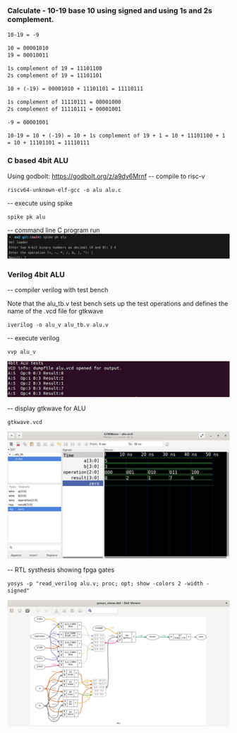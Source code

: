 ### Calculate - 10-19 base 10 using signed and using 1s and 2s complement.

```
10-19 = -9
```

```
10 = 00001010
19 = 00010011
```

```
1s complement of 19 = 11101100
2s complement of 19 = 11101101
```

```
10 + (-19) = 00001010 + 11101101 = 11110111
```

```
1s complement of 11110111 = 00001000
2s complement of 11110111 = 00001001
```

```
-9 = 00001001
```

```
10-19 = 10 + (-19) = 10 + 1s complement of 19 + 1 = 10 + 11101100 + 1 = 10 + 11101101 = 11110111
```

### C based 4bit ALU

Using godbolt: https://godbolt.org/z/a9dv6Mrnf
-- compile to risc-v
```
riscv64-unknown-elf-gcc -o alu alu.c
```
-- execute using spike
```
spike pk alu
```
-- command line C program run
![image](../images/c_alu.png)

### Verilog 4bit ALU
-- compiler verilog with test bench

Note that the alu_tb.v test bench sets up the test operations and defines the name of the .vcd file for gtkwave
```
iverilog -o alu_v alu_tb.v alu.v
```
-- execute verilog
```
vvp alu_v
```
![image](../images/alu_verilog_run.png)

-- display gtkwave for ALU
```
gtkwave.vcd
```
![image](../images/gtkwave_alu.png)

-- RTL systhesis showing fpga gates
```
yosys -p "read_verilog alu.v; proc; opt; show -colors 2 -width -signed"
```
![image](../images/alu_synth.png)
